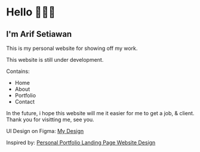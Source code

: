 # Hello 👋👋👋

## I'm Arif Setiawan

This is my personal website for showing off my work.

This website is still under development.

Contains:

- Home
- About
- Portfolio
- Contact

In the future, i hope this website will me it easier for me to get a job, & client.
Thank you for visitting me, see you.

UI Design on Figma: [My Design](https://www.figma.com/file/QIS8rMtdUj89A553SmQT4U/frarif.com?node-id=227%3A3573&t=mF3sqXeEZ7VGgyUp-0)

Inspired by: [Personal Portfolio Landing Page Website Design](https://www.behance.net/gallery/148127811/Personal-Portfolio-Landing-Page-Website-Design)
